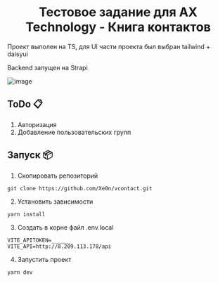 <h1 align='center'>Тестовое задание для AX Technology - Книга контактов</h1>

Проект выполен на TS, для UI части проекта был выбран tailwind + daisyui

Backend запущен на Strapi

![image](https://user-images.githubusercontent.com/70432453/170648662-2ff424b9-74e9-4754-a04d-512fe1496a3b.png)

## **ToDo 📋**

1) Авторизация
2) Добавление пользовательских групп 

## **Запуск 📦**

1. Скопировать репозиторий

```
git clone https://github.com/Xe0n/vcontact.git
```

2. Установить зависимости

```
yarn install
```

3. Создать в корне файл .env.local

```
VITE_APITOKEN=______
VITE_API=http://8.209.113.178/api
```
4. Запустить проект

```
yarn dev
```
